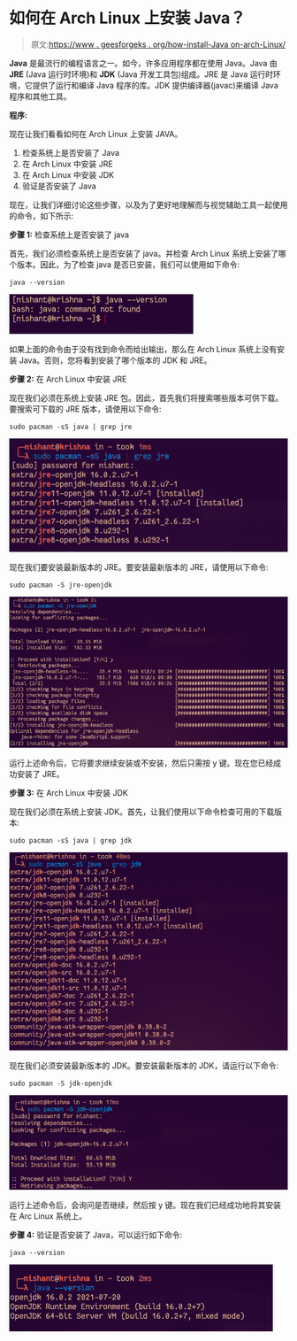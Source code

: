 # 如何在 Arch Linux 上安装 Java？

> 原文:[https://www . geesforgeks . org/how-install-Java on-arch-Linux/](https://www.geeksforgeeks.org/how-to-install-java-on-arch-linux/)

**Java** 是最流行的编程语言之一。如今，许多应用程序都在使用 Java。Java 由 **JRE** (Java 运行时环境)和 **JDK** (Java 开发工具包)组成。JRE 是 Java 运行时环境，它提供了运行和编译 Java 程序的库。JDK 提供编译器(javac)来编译 Java 程序和其他工具。

**程序:**

现在让我们看看如何在 Arch Linux 上安装 JAVA。

1.  检查系统上是否安装了 Java
2.  在 Arch Linux 中安装 JRE
3.  在 Arch Linux 中安装 JDK
4.  验证是否安装了 Java

现在，让我们详细讨论这些步骤，以及为了更好地理解而与视觉辅助工具一起使用的命令，如下所示:

**步骤 1:** 检查系统上是否安装了 java

首先，我们必须检查系统上是否安装了 java。并检查 Arch Linux 系统上安装了哪个版本。因此，为了检查 java 是否已安装，我们可以使用如下命令:

```
java --version
```

![](img/e8b4f8919a8669db0d34a889ab88cda8.png)

如果上面的命令由于没有找到命令而给出输出，那么在 Arch Linux 系统上没有安装 Java。否则，您将看到安装了哪个版本的 JDK 和 JRE。

**步骤 2:** 在 Arch Linux 中安装 JRE

现在我们必须在系统上安装 JRE 包。因此，首先我们将搜索哪些版本可供下载。要搜索可下载的 JRE 版本，请使用以下命令:

```
sudo pacman -sS java | grep jre
```

![](img/2ca04c6027dce5f0d3b6b724074128a5.png)

现在我们要安装最新版本的 JRE。要安装最新版本的 JRE，请使用以下命令:

```
sudo pacman -S jre-openjdk
```

![](img/07605dd995028c4cd873d4a1c4ca0d70.png)

运行上述命令后，它将要求继续安装或不安装，然后只需按 y 键。现在您已经成功安装了 JRE。

**步骤 3:** 在 Arch Linux 中安装 JDK

现在我们必须在系统上安装 JDK。首先，让我们使用以下命令检查可用的下载版本:

```
sudo pacman -sS java | grep jdk
```

![](img/370a3feb63ef5b701f253aa9f1db7c48.png)

现在我们必须安装最新版本的 JDK。要安装最新版本的 JDK，请运行以下命令:

```
sudo pacman -S jdk-openjdk
```

![](img/d799ffbf542f4b54deba1e7774824865.png)

运行上述命令后，会询问是否继续，然后按 y 键。现在我们已经成功地将其安装在 Arc Linux 系统上。

**步骤 4:** 验证是否安装了 Java，可以运行如下命令:

```
java --version
```

![](img/9b744900c747fe9ca167436c3a841b00.png)
